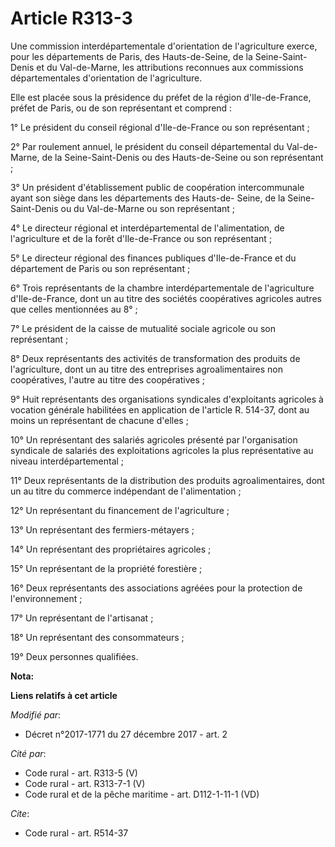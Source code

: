 # Article R313-3

Une commission interdépartementale d'orientation de l'agriculture exerce, pour les départements de Paris, des Hauts-de-Seine,
de la Seine-Saint-Denis et du Val-de-Marne, les attributions reconnues aux commissions départementales d'orientation de
l'agriculture. 

Elle est placée sous la présidence du préfet de la région d'Ile-de-France, préfet de Paris, ou de son représentant et
comprend : 

1° Le président du conseil régional d'Ile-de-France ou son représentant ; 

2° Par roulement annuel, le président du conseil départemental du Val-de-Marne, de la Seine-Saint-Denis ou des Hauts-de-Seine
ou son représentant ; 

3° Un président d'établissement public de coopération intercommunale ayant son siège dans les départements des Hauts-de-
Seine, de la Seine-Saint-Denis ou du Val-de-Marne ou son représentant ; 

4° Le directeur régional et interdépartemental de l'alimentation, de l'agriculture et de la forêt d'Ile-de-France ou son
représentant ; 

5° Le directeur régional des finances publiques d'Ile-de-France et du département de Paris ou son représentant ; 

6° Trois représentants de la chambre interdépartementale de l'agriculture d'Ile-de-France, dont un au titre des sociétés
coopératives agricoles autres que celles mentionnées au 8° ; 

7° Le président de la caisse de mutualité sociale agricole ou son représentant ; 

8° Deux représentants des activités de transformation des produits de l'agriculture, dont un au titre des entreprises
agroalimentaires non coopératives, l'autre au titre des coopératives ; 

9° Huit représentants des organisations syndicales d'exploitants agricoles à vocation générale habilitées en application de
l'article R. 514-37, dont au moins un représentant de chacune d'elles ; 

10° Un représentant des salariés agricoles présenté par l'organisation syndicale de salariés des exploitations agricoles la
plus représentative au niveau interdépartemental ; 

11° Deux représentants de la distribution des produits agroalimentaires, dont un au titre du commerce indépendant de
l'alimentation ; 

12° Un représentant du financement de l'agriculture ; 

13° Un représentant des fermiers-métayers ; 

14° Un représentant des propriétaires agricoles ; 

15° Un représentant de la propriété forestière ; 

16° Deux représentants des associations agréées pour la protection de l'environnement ; 

17° Un représentant de l'artisanat ; 

18° Un représentant des consommateurs ; 

19° Deux personnes qualifiées.

**Nota:**



**Liens relatifs à cet article**

_Modifié par_:

  - Décret n°2017-1771 du 27 décembre 2017 - art. 2

_Cité par_:

  - Code rural - art. R313-5 (V)
  - Code rural - art. R313-7-1 (V)
  - Code rural et de la pêche maritime - art. D112-1-11-1 (VD)

_Cite_:

  - Code rural - art. R514-37
